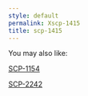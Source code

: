 ```yaml
---
style: default
permalink: Xscp-1415
title: scp-1415
---
```

You may also like:

[SCP-1154](http://scp-wiki.net/scp-1154)

[SCP-2242](http://scp-wiki.net/scp-2242)
